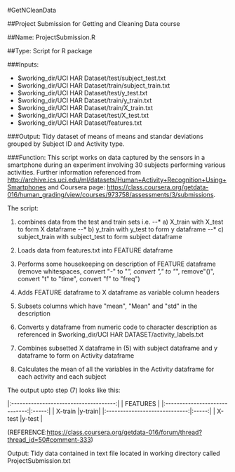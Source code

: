 #GetNCleanData

##Project Submission for Getting and Cleaning Data course

##Name: ProjectSubmission.R

##Type: Script for R package

###Inputs:
* $working_dir/UCI HAR Dataset/test/subject_test.txt
* $working_dir/UCI HAR Dataset/train/subject_train.txt
* $working_dir/UCI HAR Dataset/test/y_test.txt
* $working_dir/UCI HAR Dataset/train/y_train.txt
* $working_dir/UCI HAR Dataset/train/X_train.txt
* $working_dir/UCI HAR Dataset/test/X_test.txt
* $working_dir/UCI HAR Dataset/features.txt

###Output:
Tidy dataset of means of means and standar deviations grouped by Subject ID and Activity type.

###Function:
This script works on data captured by the sensors in a smartphone during an experiment involving 30 subjects performing various activities.
Further information referenced from http://archive.ics.uci.edu/ml/datasets/Human+Activity+Recognition+Using+Smartphones and
Coursera page: https://class.coursera.org/getdata-016/human_grading/view/courses/973758/assessments/3/submissions.

The script:

1.  combines data from the test and train sets i.e. 
	--* a) X_train with X_test to form X dataframe
	--* b) y_train with y_test to form y dataframe
	--* c) subject_train with subject_test to form subject dataframe
	
2.  Loads data from features.txt into FEATURE dataframe

3.  Performs some housekeeping on description of FEATURE dataframe (remove whitespaces, convert "-" to "_", convert "," to "_", remove"()", convert "t" to "time", convert "f" to "freq")

4.  Adds FEATURE dataframe to X dataframe as variable column headers 

5.  Subsets columns which have "mean", "Mean" and "std" in the description

6.  Converts y dataframe from numeric code to character description as referenced in $working_dir/UCI HAR DATASET/activity_labels.txt 

7.  Combines subsetted X dataframe in (5) with subject dataframe and y dataframe to form on Activity dataframe

8.  Calculates the mean of all the variables in the Activity dataframe for each activity and each subject

The output upto step (7) looks like this:

|:-------------------------------------:|
|	FEATURES	                |
|:-----------------------------:|:-----:|
|	X-train			|y-train|
|:-----------------------------:|:-----:|
|	X-test			|y-test |

(REFERENCE:https://class.coursera.org/getdata-016/forum/thread?thread_id=50#comment-333)

Output:
Tidy data contained in text file located in working directory called ProjectSubmission.txt
